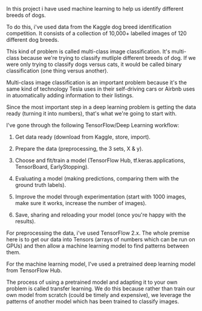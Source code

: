 In this project i have used machine learning to help us identify different breeds of dogs.

To do this, i've used data from the Kaggle dog breed identification competition. It consists of a collection of 10,000+ labelled images of 120 different dog breeds.

This kind of problem is called multi-class image classification. It's multi-class because we're trying to classify mutliple different breeds of dog. If we were only trying to classify dogs versus cats, it would be called binary classification (one thing versus another).

Multi-class image classification is an important problem because it's the same kind of technology Tesla uses in their self-driving cars or Airbnb uses in atuomatically adding information to their listings.

Since the most important step in a deep learning problem is getting the data ready (turning it into numbers), that's what we're going to start with.

I've gone through the following TensorFlow/Deep Learning workflow:

1. Get data ready (download from Kaggle, store, import).

2. Prepare the data (preprocessing, the 3 sets, X & y).

3. Choose and fit/train a model (TensorFlow Hub, tf.keras.applications, TensorBoard, EarlyStopping).

4. Evaluating a model (making predictions, comparing them with the ground truth labels).

5. Improve the model through experimentation (start with 1000 images, make sure it works, increase the number of images).

6. Save, sharing and reloading your model (once you're happy with the results).

For preprocessing the data, i've used TensorFlow 2.x. The whole premise here is to get our data into Tensors (arrays of numbers which can be run on GPUs) 
and then allow a machine learning model to find patterns between them.

For the machine learning model, I've used a pretrained deep learning model from TensorFlow Hub.

The process of using a pretrained model and adapting it to your own problem is called transfer learning. We do this because rather than train our own model from scratch (could be timely and expensive), we leverage the patterns of another model which has been trained to classify images.
